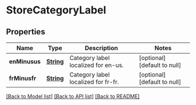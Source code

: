 # StoreCategoryLabel
## Properties

Name | Type | Description | Notes
------------ | ------------- | ------------- | -------------
**enMinusus** | [**String**](string.md) | Category label localized for en-us. | [optional] [default to null]
**frMinusfr** | [**String**](string.md) | Category label localized for fr-fr. | [optional] [default to null]

[[Back to Model list]](../README.md#documentation-for-models) [[Back to API list]](../README.md#documentation-for-api-endpoints) [[Back to README]](../README.md)

